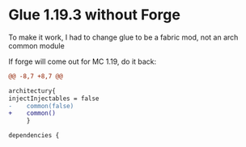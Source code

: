 # Glue 1.19.3 without Forge  

To make it work, I had to change glue to be a fabric mod, not an arch common module  

If forge will come out for MC 1.19, do it back:

```diff
@@ -8,7 +8,7 @@

architectury{
injectInjectables = false
-    common(false)
+    common()
     }

dependencies {

```
